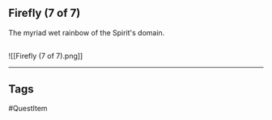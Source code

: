 ## Firefly (7 of 7)
The myriad wet rainbow of the Spirit's domain.
## 
![[Firefly (7 of 7).png]]

---
## Tags
#QuestItem